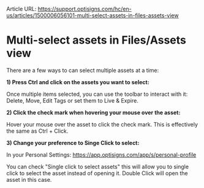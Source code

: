 Article URL: https://support.optisigns.com/hc/en-us/articles/1500006056101-multi-select-assets-in-files-assets-view

# Multi-select assets in Files/Assets view

There are a few ways to can select multiple assets at a time:

**1) Press Ctrl and click on the assets you want to select:**

Once multiple items selected, you can use the toolbar to interact with it:
Delete, Move, Edit Tags or set them to Live & Expire.

**2) Click the check mark when hovering your mouse over the asset:**

Hover your mouse over the asset to click the check mark. This is effectively
the same as Ctrl + Click.

**3) Change your preference to Singe Click to select:**

In your Personal Settings: <https://app.optisigns.com/app/s/personal-profile>

You can check "Single click to select assets" this will allow you to single
click to select the asset instead of opening it. Double Click will open the
asset in this case.


